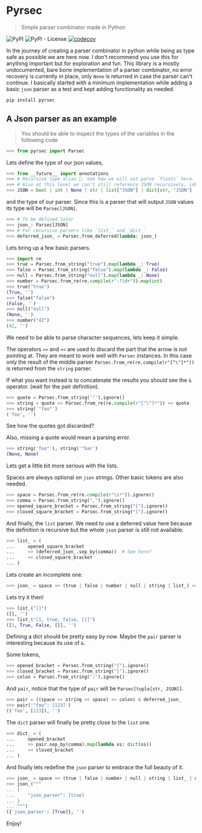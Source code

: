 # Pyrsec

> Simple parser combinator made in Python

![PyPI](https://img.shields.io/pypi/v/pyrsec)
![PyPI - License](https://img.shields.io/pypi/l/pyrsec)
[![codecov](https://codecov.io/gh/frndmg/pyrsec/branch/main/graph/badge.svg?token=ROCVIXSZMO)](https://codecov.io/gh/frndmg/pyrsec)

In the journey of creating a parser combinator in python while being as type safe as
possible we are here now. I don't recommend you use this for anything important but for
exploration and fun. This library is a mostly undocumented, bare bone implementation of
a parser combinator, no error recovery is currently in place, only `None` is returned in
case the parser can't continue. I basically started with a minimum implementation while
adding a basic `json` parser as a test and kept adding functionality as needed.

```bash
pip install pyrsec
```

## A Json parser as an example

> You should be able to inspect the types of the variables in the following code

```python
>>> from pyrsec import Parsec

```

Lets define the type of our json values,

```python
>>> from __future__ import annotations
>>> # Recursive type alias 👀. See how we will not parse `floats` here.
>>> # Also at this level we can't still reference JSON recursively, idk why.
>>> JSON = bool | int | None | str | list["JSON"] | dict[str, "JSON"]

```

and the type of our parser. Since this is a parser that will output `JSON` values its
type will be `Parsec[JSON]`.

```python
>>> # To be defined later
>>> json_: Parsec[JSON]
>>> # For recursive parsers like `list_` and `dict_`
>>> deferred_json_ = Parsec.from_deferred(lambda: json_)

```

Lets bring up a few basic parsers.

```python
>>> import re
>>> true = Parsec.from_string("true").map(lambda _: True)
>>> false = Parsec.from_string("false").map(lambda _: False)
>>> null = Parsec.from_string("null").map(lambda _: None)
>>> number = Parsec.from_re(re.compile(r"-?\d+")).map(int)
>>> true("true")
(True, '')
>>> false("false")
(False, '')
>>> null("null")
(None, '')
>>> number("42")
(42, '')

```

We need to be able to parse character sequences, lets keep it simple.

The operators `>>` and `<<` are used to discard the part that the arrow is not pointing
at. They are meant to work well with `Parsec` instances. In this case only the result of
the middle parser `Parsec.from_re(re.compile(r"[^\"]*"))` is returned from the `string`
parser.

If what you want instead is to concatenate the results you should see the `&` operator.
(wait for the pair definition).

```python
>>> quote = Parsec.from_string('"').ignore()
>>> string = quote >> Parsec.from_re(re.compile(r"[^\"]*")) << quote
>>> string('"foo"')
('foo', '')

```

See how the quotes got discarded?

Also, missing a quote would mean a parsing error.

```python
>>> string('foo"'), string('"bar')
(None, None)

```

Lets get a little bit more serious with the lists.

Spaces are always optional on `json` strings. Other basic tokens are also needed.

```python
>>> space = Parsec.from_re(re.compile(r"\s*")).ignore()
>>> comma = Parsec.from_string(",").ignore()
>>> opened_square_bracket = Parsec.from_string("[").ignore()
>>> closed_square_bracket = Parsec.from_string("]").ignore()

```

And finally, the `list` parser. We need to use a deferred value here because the
definition is recursive but the whole `json` parser is still not available.

```python
>>> list_ = (
...     opened_square_bracket
...     >> (deferred_json_.sep_by(comma))  # See here?
...     << closed_square_bracket
... )

```

Lets create an incomplete one.

```python
>>> json_ = space >> (true | false | number | null | string | list_) << space

```

Lets try it then!

```python
>>> list_("[]")
([], '')
>>> list_("[1, true, false, []]")
([1, True, False, []], '')

```

Defining a dict should be pretty easy by now. Maybe the `pair` parser is interesting
because its use of `&`.

Some tokens,

```python
>>> opened_bracket = Parsec.from_string("{").ignore()
>>> closed_bracket = Parsec.from_string("}").ignore()
>>> colon = Parsec.from_string(":").ignore()

```

And `pair`, notice that the type of `pair` will be `Parsec[tuple[str, JSON]]`.

```python
>>> pair = ((space >> string << space) << colon) & deferred_json_
>>> pair('"foo": [123]')
(('foo', [123]), '')

```

The `dict` parser will finally be pretty close to the `list` one.

```python
>>> dict_ = (
...     opened_bracket
...     >> pair.sep_by(comma).map(lambda xs: dict(xs))
...     << closed_bracket
... )

```

And finally lets redefine the `json` parser to embrace the full beauty of it.

```python
>>> json_ = space >> (true | false | number | null | string | list_ | dict_) << space
>>> json_("""
... {
...     "json_parser": [true]
... }
... """)
({'json_parser': [True]}, '')

```

Enjoy!

